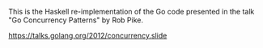 This is the Haskell re-implementation of the Go code presented in the talk "Go
Concurrency Patterns" by Rob Pike.

https://talks.golang.org/2012/concurrency.slide

